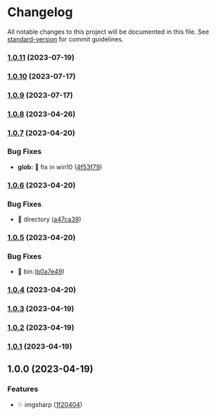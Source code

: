 # Changelog

All notable changes to this project will be documented in this file. See [standard-version](https://github.com/conventional-changelog/standard-version) for commit guidelines.

### [1.0.11](https://github.com/shayeLee/imgsharp/compare/v1.0.10...v1.0.11) (2023-07-19)

### [1.0.10](https://github.com/shayeLee/imgsharp/compare/v1.0.9...v1.0.10) (2023-07-17)

### [1.0.9](https://github.com/shayeLee/imgsharp/compare/v1.0.8...v1.0.9) (2023-07-17)

### [1.0.8](https://github.com/shayeLee/imgsharp/compare/v1.0.7...v1.0.8) (2023-04-26)

### [1.0.7](https://github.com/shayeLee/imgsharp/compare/v1.0.6...v1.0.7) (2023-04-20)


### Bug Fixes

* **glob:** 🐞 fix in win10 ([4f53f79](https://github.com/shayeLee/imgsharp/commit/4f53f795d5c3da7da5b7cc0bc8cba18cebe88447))

### [1.0.6](https://github.com/shayeLee/imgsharp/compare/v1.0.5...v1.0.6) (2023-04-20)


### Bug Fixes

* 🐞 directory ([a47ca39](https://github.com/shayeLee/imgsharp/commit/a47ca397d79fe85deb4d0fa2f761b7c3d42e1355))

### [1.0.5](https://github.com/shayeLee/imgsharp/compare/v1.0.4...v1.0.5) (2023-04-20)


### Bug Fixes

* 🐞 bin ([b0a7e49](https://github.com/shayeLee/imgsharp/commit/b0a7e49e5c60f94570ee955f5f75cb506b91d077))

### [1.0.4](https://github.com/shayeLee/imgsharp/compare/v1.0.3...v1.0.4) (2023-04-20)

### [1.0.3](https://github.com/shayeLee/imgsharp/compare/v1.0.2...v1.0.3) (2023-04-19)

### [1.0.2](https://github.com/shayeLee/imgsharp/compare/v1.0.1...v1.0.2) (2023-04-19)

### [1.0.1](https://github.com/shayeLee/imgsharp/compare/v1.0.0...v1.0.1) (2023-04-19)

## 1.0.0 (2023-04-19)


### Features

* ✨ imgsharp ([1f20404](https://github.com/shayeLee/imgsharp/commit/1f20404e536191363d152643a86bf2766bc86216))
